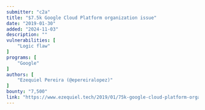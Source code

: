 ```yaml
---
submitter: "c2a"
title: "$7.5k Google Cloud Platform organization issue"
date: "2019-01-30"
added: "2024-11-03"
description: ""
vulnerabilities: [
    "Logic flaw"
]
programs: [
    "Google"
]
authors: [
    "Ezequiel Pereira (@epereiralopez)"
]
bounty: "7,500"
link: "https://www.ezequiel.tech/2019/01/75k-google-cloud-platform-organization.html"
---
```




